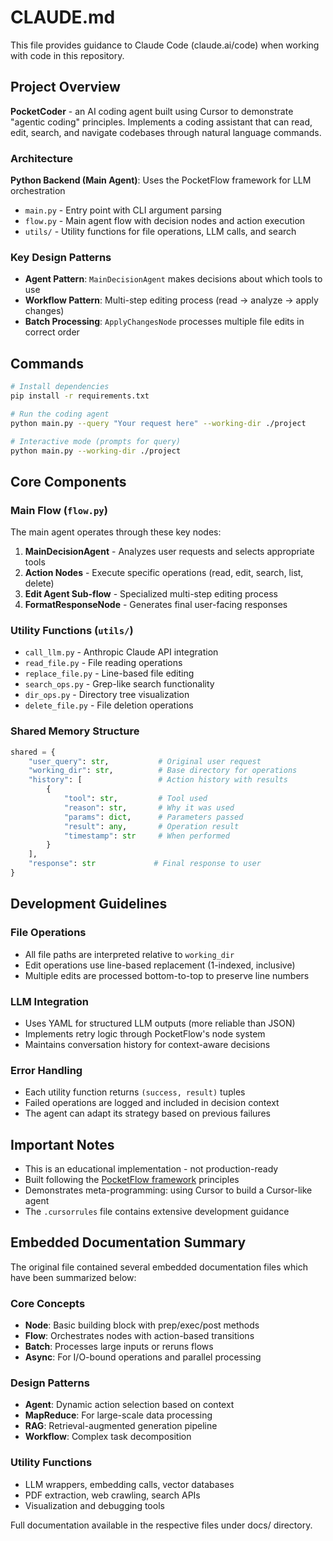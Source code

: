 # CLAUDE.md

This file provides guidance to Claude Code (claude.ai/code) when working with code in this repository.

## Project Overview

**PocketCoder** - an AI coding agent built using Cursor to demonstrate "agentic coding" principles. Implements a coding assistant that can read, edit, search, and navigate codebases through natural language commands.

### Architecture

**Python Backend (Main Agent)**: Uses the PocketFlow framework for LLM orchestration
- `main.py` - Entry point with CLI argument parsing
- `flow.py` - Main agent flow with decision nodes and action execution
- `utils/` - Utility functions for file operations, LLM calls, and search

### Key Design Patterns

- **Agent Pattern**: `MainDecisionAgent` makes decisions about which tools to use
- **Workflow Pattern**: Multi-step editing process (read → analyze → apply changes)
- **Batch Processing**: `ApplyChangesNode` processes multiple file edits in correct order

## Commands

```bash
# Install dependencies
pip install -r requirements.txt

# Run the coding agent
python main.py --query "Your request here" --working-dir ./project

# Interactive mode (prompts for query)
python main.py --working-dir ./project
```

## Core Components

### Main Flow (`flow.py`)

The main agent operates through these key nodes:
1. **MainDecisionAgent** - Analyzes user requests and selects appropriate tools
2. **Action Nodes** - Execute specific operations (read, edit, search, list, delete)
3. **Edit Agent Sub-flow** - Specialized multi-step editing process
4. **FormatResponseNode** - Generates final user-facing responses

### Utility Functions (`utils/`)
- `call_llm.py` - Anthropic Claude API integration
- `read_file.py` - File reading operations
- `replace_file.py` - Line-based file editing
- `search_ops.py` - Grep-like search functionality
- `dir_ops.py` - Directory tree visualization
- `delete_file.py` - File deletion operations

### Shared Memory Structure
```python
shared = {
    "user_query": str,           # Original user request
    "working_dir": str,          # Base directory for operations
    "history": [                 # Action history with results
        {
            "tool": str,         # Tool used
            "reason": str,       # Why it was used
            "params": dict,      # Parameters passed
            "result": any,       # Operation result
            "timestamp": str     # When performed
        }
    ],
    "response": str             # Final response to user
}
```

## Development Guidelines

### File Operations
- All file paths are interpreted relative to `working_dir`
- Edit operations use line-based replacement (1-indexed, inclusive)
- Multiple edits are processed bottom-to-top to preserve line numbers

### LLM Integration
- Uses YAML for structured LLM outputs (more reliable than JSON)
- Implements retry logic through PocketFlow's node system
- Maintains conversation history for context-aware decisions

### Error Handling
- Each utility function returns `(success, result)` tuples
- Failed operations are logged and included in decision context
- The agent can adapt its strategy based on previous failures

## Important Notes
- This is an educational implementation - not production-ready
- Built following the [PocketFlow framework](https://github.com/The-Pocket/PocketFlow) principles
- Demonstrates meta-programming: using Cursor to build a Cursor-like agent
- The `.cursorrules` file contains extensive development guidance

## Embedded Documentation Summary

The original file contained several embedded documentation files which have been summarized below:

### Core Concepts
- **Node**: Basic building block with prep/exec/post methods
- **Flow**: Orchestrates nodes with action-based transitions
- **Batch**: Processes large inputs or reruns flows
- **Async**: For I/O-bound operations and parallel processing

### Design Patterns
- **Agent**: Dynamic action selection based on context
- **MapReduce**: For large-scale data processing
- **RAG**: Retrieval-augmented generation pipeline
- **Workflow**: Complex task decomposition

### Utility Functions
- LLM wrappers, embedding calls, vector databases
- PDF extraction, web crawling, search APIs
- Visualization and debugging tools

Full documentation available in the respective files under docs/ directory.
